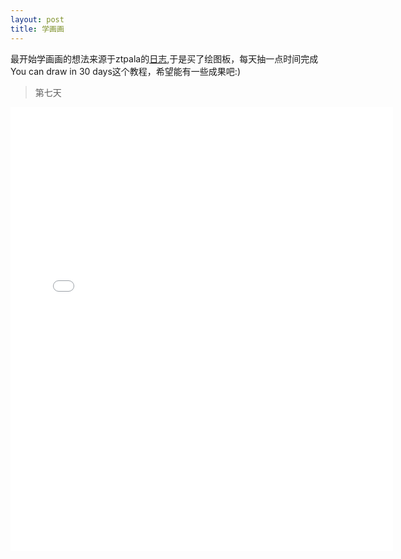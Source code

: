 ```yaml
---
layout: post
title: 学画画
---
```


最开始学画画的想法来源于ztpala的[日志](http://ztpala.com/2014/01/22/learn-to-draw/),于是买了绘图板，每天抽一点时间完成You can draw in 30 days这个教程，希望能有一些成果吧:)


>第七天
<iframe src="//instagram.com/p/mMiSXwwXPC/embed/" width="612" height="710" frameborder="0" scrolling="no" allowtransparency="true"></iframe>
